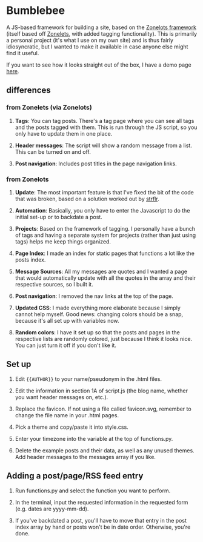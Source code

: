# Bumblebee

A JS-based framework for building a site, based on the [Zonelots framework](https://codeberg.org/01bbl/Zonelots) (itself based off [Zonelets](https://zonelets.net/), with added tagging functionality). This is primarily a personal project (it's what I use on my own site) and is thus fairly idiosyncratic, but I wanted to make it available in case anyone else might find it useful.

If you want to see how it looks straight out of the box, I have a demo page [here](https://bumblebee-framework.netlify.app/).

## differences

### from Zonelets (via Zonelots)

1. **Tags**: You can tag posts. There's a tag page where you can see all tags and the posts tagged with them. This is run through the JS script, so you only have to update them in one place.

2. **Header messages**: The script will show a random message from a list. This can be turned on and off.

3. **Post navigation**: Includes post titles in the page navigation links.

### from Zonelots

1. **Update**: The most important feature is that I've fixed the bit of the code that was broken, based on a solution worked out by [strflr](https://strflr.neocities.org/blog/posts/2024-03-24-Zonelots-Fix).

2. **Automation**: Basically, you only have to enter the Javascript to do the initial set-up or to backdate a post.

3. **Projects**: Based on the framework of tagging. I personally have a bunch of tags and having a separate system for projects (rather than just using tags) helps me keep things organized.

4. **Page Index**: I made an index for static pages that functions a lot like the posts index.

5. **Message Sources**: All my messages are quotes and I wanted a page that would automatically update with all the quotes in the array and their respective sources, so I built it.

5. **Post navigation**: I removed the nav links at the top of the page.

6. **Updated CSS**: I made everything more elaborate because I simply cannot help myself. Good news: changing colors should be a snap, because it's all set up with variables now.

7. **Random colors**: I have it set up so that the posts and pages in the respective lists are randomly colored, just because I think it looks nice. You can just turn it off if you don't like it.

## Set up

1. Edit ```{{AUTHOR}}``` to your name/pseudonym in the .html files.

2. Edit the information in section 1A of script.js (the blog name, whether you want header messages on, etc.).

3. Replace the favicon. If not using a file called favicon.svg, remember to change the file name in your .html pages.

3. Pick a theme and copy/paste it into style.css.

4. Enter your timezone into the variable at the top of functions.py.

5. Delete the example posts and their data, as well as any unused themes. Add header messages to the messages array if you like.

## Adding a post/page/RSS feed entry

1. Run functions.py and select the function you want to perform.

2. In the terminal, input the requested information in the requested form (e.g. dates are yyyy-mm-dd).

3. If you've backdated a post, you'll have to move that entry in the post index array by hand or posts won't be in date order. Otherwise, you're done.